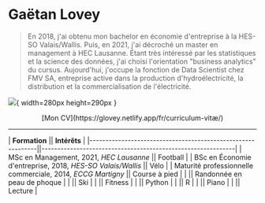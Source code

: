 # Gaëtan Lovey

> En 2018, j'ai obtenu mon bachelor en économie d'entreprise à la HES-SO Valais/Wallis. Puis, en 2021, j'ai décroché un master en management à HEC Lausanne. Étant très intéressé par les statistiques et la science des données, j'ai choisi l'orientation "business analytics" du cursus. Aujourd'hui, j'occupe la fonction de Data Scientist chez FMV SA, entreprise active dans la production d'hydroélectricité, la distribution et la commercialisation de l'électricité.



![](/profile.png){ width=280px height=290px }

<center>[Mon CV](https://glovey.netlify.app/fr/curriculum-vitæ/)</center>

---

| **Formation**                                               || **Intérêts**                                                |
|-------------------------------------------------------------||-------------------------------------------------------------|
| MSc en Management, 2021, *HEC Lausanne*                     || Football                                                    |
| BSc en Économie d'entreprise, 2018, *HES-SO Valais/Wallis*  || Vélo                                                        |
| Maturité professionnelle commerciale, 2014, *ECCG Martigny* || Course à pied                                               |
|                                                             || Randonnée en peau de phoque                                 |
|                                                             || Ski                                                         |
|                                                             || Fitness                                                     |
|                                                             || Python                                                      |
|                                                             || R                                                           |
|                                                             || Piano                                                       |
|                                                             || Lecture                                                     |
